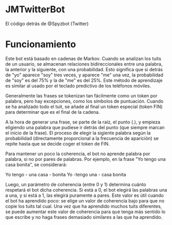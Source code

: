 # JMTwitterBot

El código detrás de @Spyzbot (Twitter)

# Funcionamiento

Este bot está basado en cadenas de Markov. Cuando se analizan los tuits de un usuario, se almacenan relaciones bidireccionales entre una palabra, la anterior y la siguiente, con una probabilidad. Esto significa que si detrás de "yo" aparece "soy" tres veces, y aparece "me" una vez, la probabilidad de "soy" es del 75% y la de "me" es del 25%. Este método de aprendizaje es similar al usado por el teclado predictivo de los teléfonos móviles.

Generalmente las frases se tokenizan tan fácilmente como un token por palabra, pero hay excepciones, como los símbolos de puntuación. Cuando se ha analizado todo el tuit, se añade al final un token especial (token FIN) para determinar que es el final de la cadena.

A la hora de generar una frase, se parte de la raíz, el punto (.), y empieza eligiendo una palabra que pudiese ir detrás del punto (que siempre marcan el inicio de la frase). El proceso de elegir la sigiente palabra según la probabilidad (directamente proporcional a la frecuencia de aparición) se repite hasta que se decide coger el token de FIN.

Para mantener un poco la coherencia, el bot no aprende palabra por palabra, si no por pares de palabras. Por ejemplo, en la frase "Yo tengo una casa bonita", se considerará:

Yo tengo - una casa - bonita
Yo -tengo una - casa bonita

Luego, un parámetro de coherencia (entre 0 y 1) determina cuánto respetará el bot dicha coherencia. Si está a 0, el bot elegirá las palabras una a una, y si está a 1, las elegirá puramente a pares. Este valor es útil cuando el bot ha aprendido poco: se elige un valor de coherencia bajo para que no copie los tuits tal cual. Una vez que ha aprendido muchos tuits diferentes, se puede aumentar este valor de coherencia para que tenga más sentido lo que escribe y no haga frases demasiado similares a las que ha aprendido.
